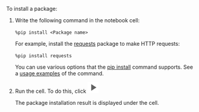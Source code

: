 To install a package:

1. Write the following command in the notebook cell:

    `%pip install <Package name>`

    For example, install the [requests](https://github.com/psf/requests) package to make HTTP requests:

    `%pip install requests`

    You can use various options that the [pip install](https://pip.pypa.io/en/stable/reference/pip_install/) command supports. See a [usage examples](https://pip.pypa.io/en/stable/reference/pip_install/#pip-install-examples) of the command.

1. Run the cell. To do this, click ![Run](../../_assets/ml-platform/jupyterlab/run.svg)

    The package installation result is displayed under the cell.

